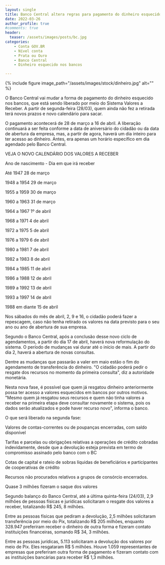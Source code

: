 ```yaml
---
layout: single
title: Banco Central altera regras para pagamento do dinheiro esquecido e divulga novo calendário
date: 2022-03-26
author_profile: true
#comments: true
header:
  teaser: /assets/images/posts/bc.jpg
categories: 
    - Conta GOV.BR
    - Nível conta
    - Prata ou Ouro
    - Banco Central
    - Dinheiro esquecido nos bancos

---
```


{% include figure image_path="/assets/images/stock/dinheiro.jpg" alt=""  %}

O Banco Central vai mudar a forma de pagamento do dinheiro esquecido nos bancos, que está sendo liberado por meio do Sistema Valores a Receber. A partir de segunda-feira (28/03), quem ainda não fez a retirada terá novos prazos e novo calendário para sacar.

O pagamento acontecerá de 28 de março a 16 de abril. A liberação continuará a ser feita conforme a data de aniversário do cidadão ou da data de abertura da empresa, mas, a partir de agora, haverá um dia inteiro para ter acesso ao dinheiro. Antes, era apenas um horário específico em dia agendado pelo Banco Central.

VEJA O NOVO CALENDÁRIO DOS VALORES A RECEBER

Ano de nascimento - Dia em que irá receber

Até 1947 28 de março

1948 a 1954 29 de março

1955 a 1959 30 de março

1960 a 1963 31 de março

1964 a 1967 1º de abril

1968 a 1971 4 de abril

1972 a 1975 5 de abril

1976 a 1979 6 de abril

1980 a 1981 7 de abril

1982 a 1983 8 de abril

1984 a 1985 11 de abril

1986 a 1988 12 de abril

1989 a 1992 13 de abril

1993 a 1997 14 de abril

1988 em diante 15 de abril

Nos sábados do mês de abril, 2, 9 e 16, o cidadão poderá fazer a repescagem, caso não tenha retirado os valores na data previsto para o seu ano ou ano de abertura de sua empresa.

Segundo o Banco Central, após a conclusão desse novo ciclo de agendamentos, a partir do dia 17 de abril, haverá nova reformulação do sistema. O período de mudanças vai durar até o início de mais. A partir do dia 2, haverá a abertura de novas consultas.

Dentre as mudanças que passarão a valer em maio estão o fim do agendamento de transferência do dinheiro. "O cidadão poderá pedir o resgate dos recursos no momento da primeira consulta", diz a autoridade monetária.

Nesta nova fase, é possível que quem já resgatou dinheiro anteriormente possa ter acesso a valores esquecidos em bancos por outros motivos. "Mesmo quem já resgatou seus recursos e quem não tinha valores a receber na primeira etapa deve consultar novamente o sistema, pois os dados serão atualizados e pode haver recurso novo", informa o banco.

O que será liberado na segunda fase:

Valores de contas-correntes ou de poupanças encerradas, com saldo disponível

Tarifas e parcelas ou obrigações relativas a operações de crédito cobradas indevidamente, desde que a devolução esteja prevista em termo de compromisso assinado pelo banco com o BC

Cotas de capital e rateio de sobras líquidas de beneficiários e participantes de cooperativas de crédito

Recursos não procurados relativos a grupos de consórcio encerrados.

Quase 3 milhões fizeram o saque dos valores

Segundo balanço do Banco Central, até a última quinta-feira (24/03), 2,9 milhões de pessoas físicas e jurídicas solicitaram o resgate dos valores a receber, totalizando R$ 245, 8 milhões.

Entre as pessoas físicas que pediram a devolução, 2,5 milhões solicitaram transferência por meio do Pix, totalizando R$ 205 milhões, enquanto 328.947 preferiram receber o dinheiro de outra forma e fizeram contato instituições financeiras, somando R$ 34, 3 milhões.

Entre as pessoas jurídicas, 5.113 solicitaram a devolução dos valores por meio de Pix. Eles resgataram R$ 5 milhões. Houve 1.059 representantes de empresas que preferiram outra forma de pagamento e fizeram contato com as instituições bancárias para receber R$ 1,3 milhões.